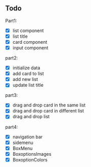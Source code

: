 ## Todo

Part1:

- [x] list component
- [x] list title
- [x] card component
- [x] input component

part2:

- [x] initialize data
- [x] add card to list
- [x] add new list
- [x] update list title

part3:

- [x] drag and drop card in the same list
- [x] drag and drop card in different list
- [x] drag and drop list

part4:

- [x] navigation bar
- [x] sidemenu
- [x] BoxMenu
- [x] BoxoptionsImages
- [x] BoxoptionColors